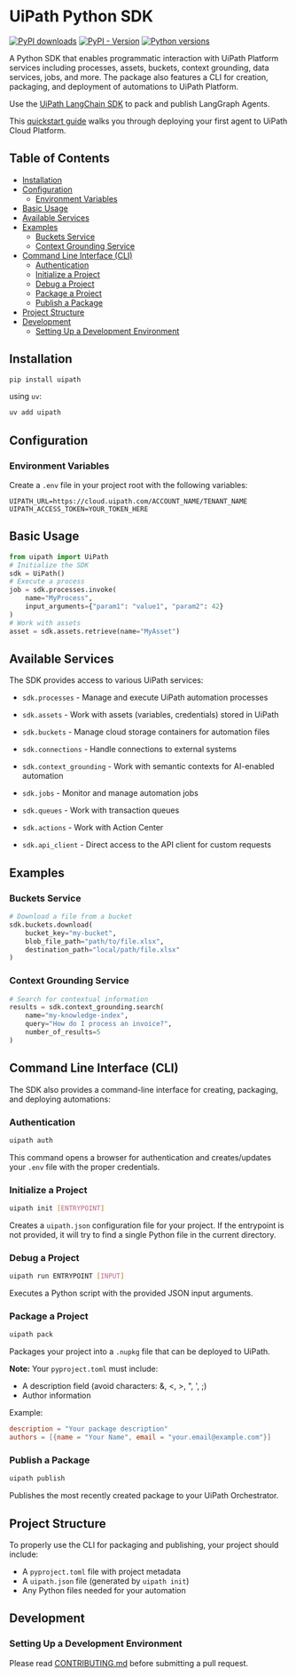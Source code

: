 # UiPath Python SDK

[![PyPI downloads](https://img.shields.io/pypi/dm/uipath.svg)](https://pypi.org/project/uipath/)
[![PyPI - Version](https://img.shields.io/pypi/v/uipath)](https://img.shields.io/pypi/v/uipath)
[![Python versions](https://img.shields.io/pypi/pyversions/uipath.svg)](https://pypi.org/project/uipath/)

A Python SDK that enables programmatic interaction with UiPath Platform services including processes, assets, buckets, context grounding, data services, jobs, and more. The package also features a CLI for creation, packaging, and deployment of automations to UiPath Platform.

Use the [UiPath LangChain SDK](https://github.com/UiPath/uipath-langchain-python) to pack and publish LangGraph Agents.

This [quickstart guide](https://uipath.github.io/uipath-python/) walks you through deploying your first agent to UiPath Cloud Platform.

## Table of Contents

-   [Installation](#installation)
-   [Configuration](#configuration)
    -   [Environment Variables](#environment-variables)
-   [Basic Usage](#basic-usage)
-   [Available Services](#available-services)
-   [Examples](#examples)
    -   [Buckets Service](#buckets-service)
    -   [Context Grounding Service](#context-grounding-service)
-   [Command Line Interface (CLI)](#command-line-interface-cli)
    -   [Authentication](#authentication)
    -   [Initialize a Project](#initialize-a-project)
    -   [Debug a Project](#debug-a-project)
    -   [Package a Project](#package-a-project)
    -   [Publish a Package](#publish-a-package)
-   [Project Structure](#project-structure)
-   [Development](#development)
    -   [Setting Up a Development Environment](#setting-up-a-development-environment)

## Installation

```bash
pip install uipath
```

using `uv`:

```bash
uv add uipath
```

## Configuration

### Environment Variables

Create a `.env` file in your project root with the following variables:

```
UIPATH_URL=https://cloud.uipath.com/ACCOUNT_NAME/TENANT_NAME
UIPATH_ACCESS_TOKEN=YOUR_TOKEN_HERE
```

## Basic Usage

```python
from uipath import UiPath
# Initialize the SDK
sdk = UiPath()
# Execute a process
job = sdk.processes.invoke(
    name="MyProcess",
    input_arguments={"param1": "value1", "param2": 42}
)
# Work with assets
asset = sdk.assets.retrieve(name="MyAsset")
```

## Available Services

The SDK provides access to various UiPath services:

-   `sdk.processes` - Manage and execute UiPath automation processes

-   `sdk.assets` - Work with assets (variables, credentials) stored in UiPath

-   `sdk.buckets` - Manage cloud storage containers for automation files

-   `sdk.connections` - Handle connections to external systems

-   `sdk.context_grounding` - Work with semantic contexts for AI-enabled automation

-   `sdk.jobs` - Monitor and manage automation jobs

-   `sdk.queues` - Work with transaction queues

-   `sdk.actions` - Work with Action Center

-   `sdk.api_client` - Direct access to the API client for custom requests

## Examples

### Buckets Service

```python
# Download a file from a bucket
sdk.buckets.download(
    bucket_key="my-bucket",
    blob_file_path="path/to/file.xlsx",
    destination_path="local/path/file.xlsx"
)
```

### Context Grounding Service

```python
# Search for contextual information
results = sdk.context_grounding.search(
    name="my-knowledge-index",
    query="How do I process an invoice?",
    number_of_results=5
)
```

## Command Line Interface (CLI)

The SDK also provides a command-line interface for creating, packaging, and deploying automations:

### Authentication

```bash
uipath auth
```

This command opens a browser for authentication and creates/updates your `.env` file with the proper credentials.

### Initialize a Project

```bash
uipath init [ENTRYPOINT]
```

Creates a `uipath.json` configuration file for your project. If the entrypoint is not provided, it will try to find a single Python file in the current directory.

### Debug a Project

```bash
uipath run ENTRYPOINT [INPUT]
```

Executes a Python script with the provided JSON input arguments.

### Package a Project

```bash
uipath pack
```

Packages your project into a `.nupkg` file that can be deployed to UiPath.

**Note:** Your `pyproject.toml` must include:

-   A description field (avoid characters: &, <, >, ", ', ;)
-   Author information

Example:

```toml
description = "Your package description"
authors = [{name = "Your Name", email = "your.email@example.com"}]
```

### Publish a Package

```bash
uipath publish
```

Publishes the most recently created package to your UiPath Orchestrator.

## Project Structure

To properly use the CLI for packaging and publishing, your project should include:

-   A `pyproject.toml` file with project metadata
-   A `uipath.json` file (generated by `uipath init`)
-   Any Python files needed for your automation

## Development

### Setting Up a Development Environment

Please read [CONTRIBUTING.md](https://github.com/UiPath/uipath-python/blob/main/CONTRIBUTING.md) before submitting a pull request.
